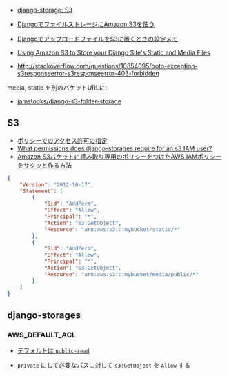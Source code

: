 - [django-storage: S3](https://django-storages.readthedocs.io/en/latest/backends/amazon-S3.html)
- [DjangoでファイルストレージにAmazon S3を使う](http://source.hatenadiary.jp/entry/2013/02/18/190409)
- [DjangoでアップロードファイルをS3に置くときの設定メモ](http://y0m0r.hateblo.jp/entry/20121022/1350916813)

- [Using Amazon S3 to Store your Django Site's Static and Media Files](https://www.caktusgroup.com/blog/2014/11/10/Using-Amazon-S3-to-store-your-Django-sites-static-and-media-files/)

- http://stackoverflow.com/questions/10854095/boto-exception-s3responseerror-s3responseerror-403-forbidden

media, static を別のバケットURLに:

- [jamstooks/django-s3-folder-storage](https://github.com/jamstooks/django-s3-folder-storage)


## S3

- [ポリシーでのアクセス許可の指定](http://docs.aws.amazon.com/ja_jp/AmazonS3/latest/dev/using-with-s3-actions.html)
- [What permissions does django-storages require for an s3 IAM user?](http://stackoverflow.com/questions/12961910/what-permissions-does-django-storages-require-for-an-s3-iam-user)
- [Amazon S3バケットに読み取り専用のポリシーをつけたAWS IAMポリシーをサクッと作る方法](http://dev.classmethod.jp/cloud/aws/iam-group-policy-for-s3-bucket-control/)

~~~json
{
	"Version": "2012-10-17",
	"Statement": [
		{
			"Sid": "AddPerm",
			"Effect": "Allow",
			"Principal": "*",
			"Action": "s3:GetObject",
			"Resource": "arn:aws:s3:::mybucket/static/*"
		},
		{
			"Sid": "AddPerm",
			"Effect": "Allow",
			"Principal": "*",
			"Action": "s3:GetObject",
			"Resource": "arn:aws:s3:::mybucket/media/public/*"
		}
	]
}
~~~


## django-storages

### AWS_DEFAULT_ACL

- [デフォルトは `public-read`](https://bitbucket.org/david/django-storages/src/f153a70ba254dc129d9403546809a02256ef75b5/storages/backends/s3.py?at=default&fileviewer=file-view-default#s3.py-24)

- `private` にして必要なパスに対して `s3:GetObject` を `Allow` する
